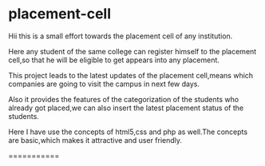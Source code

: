 placement-cell
============

Hii this is a small effort towards the placement cell of any institution.

Here any student of the same college can register himself to the placement cell,so that he will be eligible to get appears
into any placement.

This project leads to the latest updates of the placement cell,means which companies are going to visit the campus in next
few days.

Also it provides the features of the categorization of the students who already got placed,we can also insert the latest 
placement status of the students.

Here I have use the concepts of html5,css and php as well.The concepts are basic,which makes it attractive and user friendly.

===========
